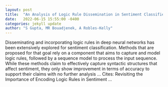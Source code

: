```yaml
---
layout: post
title:  "An Analysis of Logic Rule Dissemination in Sentiment Classifiers"
date:   2022-06-15 15:55:00 -0400
categories: jekyll update
author: "S Gupta, MR Bouadjenek, A Robles-Kelly"
---
```

Disseminating and incorporating logic rules in deep neural networks has been extensively explored for sentiment classification. Methods that are proposed for that goal rely on a component that aims to capture and model logic rules, followed by a sequence model to process the input sequence. While these methods claim to effectively capture syntactic structures that affect sentiment, they only show improvement in terms of accuracy to support their claims with no further analysis …
Cites: ‪Revisiting the Importance of Encoding Logic Rules in Sentiment …‬  